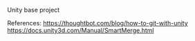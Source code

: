 Unity base project

References:
https://thoughtbot.com/blog/how-to-git-with-unity
https://docs.unity3d.com/Manual/SmartMerge.html
